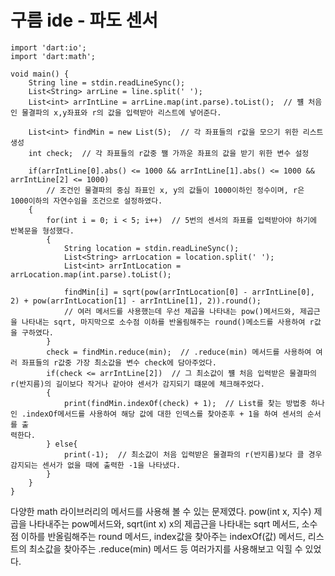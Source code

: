 # 구름 ide - 파도 센서

	import 'dart:io';
	import 'dart:math';

	void main() {
		String line = stdin.readLineSync();
		List<String> arrLine = line.split(' ');
		List<int> arrIntLine = arrLine.map(int.parse).toList();  // 쨸 처음인 물결파의 x,y좌표와 r의 값을 입력받아 리스트에 넣어준다.

		List<int> findMin = new List(5);  // 각 좌표들의 r값을 모으기 위한 리스트 생성
		int check;  // 각 좌표들의 r값중 쨀 가까운 좌표의 값을 받기 위한 변수 설정

		if(arrIntLine[0].abs() <= 1000 && arrIntLine[1].abs() <= 1000 && arrIntLine[2] <= 1000)
			// 조건인 물결파의 중심 좌표인 x, y의 값들이 1000이하인 정수이며, r은 1000이하의 자연수임을 조건으로 설정하였다.
		{
			for(int i = 0; i < 5; i++)  // 5번의 센서의 좌표를 입력받아야 하기에 반복문을 형성했다.
			{
				String location = stdin.readLineSync();
				List<String> arrLocation = location.split(' ');
				List<int> arrIntLocation = arrLocation.map(int.parse).toList();

				findMin[i] = sqrt(pow(arrIntLocation[0] - arrIntLine[0], 2) + pow(arrIntLocation[1] - arrIntLine[1], 2)).round();
				// 여러 메서드를 사용했는데 우선 제곱을 나타내는 pow()메서드와, 제곱근을 나타내는 sqrt, 마지막으로 소수점 이하를 반올림해주는 round()메소드를 사용하여 r값                                    을 구하였다.
			}
			check = findMin.reduce(min);  // .reduce(min) 메서드를 사용하여 여러 좌표들의 r값중 가장 최소값을 변수 check에 담아주었다.
			if(check <= arrIntLine[2])  // 그 최소값이 쨸 처음 입력받은 물결파의 r(반지름)의 길이보다 작거나 같아야 센서가 감지되기 떄문에 체크해주었다.
			{
				print(findMin.indexOf(check) + 1);  // List를 찾는 방법중 하나인 .indexOf메서드를 사용하여 해당 값에 대한 인덱스를 찾아준후 + 1을 하여 센서의 순서를 출                                                                        력한다.
			} else{
				print(-1);  // 최소값이 처음 입력받은 물결파의 r(반지름)보다 클 경우 감지되는 센서가 없을 때에 출력한 -1을 나타냈다.
			}
		}
	}
다양한 math 라이브러리의 메서드를 사용해 볼 수 있는 문제였다. pow(int x, 지수) 제곱을 나타내주는 pow메서드와, sqrt(int x) x의 제곱근을 나타내는 sqrt 메서드, 소수점 이하를 반올림해주는 round 메서드, index값을 찾아주는 indexOf(값) 메서드, 리스트의 최소값을 찾아주는 .reduce(min) 메서드 등 여러가지를 사용해보고 익힐 수 있었다. 

